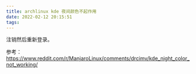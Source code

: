 ```yaml
---
title: archlinux kde 夜间颜色不起作用
date: 2022-02-12 20:15:51
tags:
---
```


注销然后重新登录。

参考：<https://www.reddit.com/r/ManjaroLinux/comments/drcimv/kde_night_color_not_working/>
